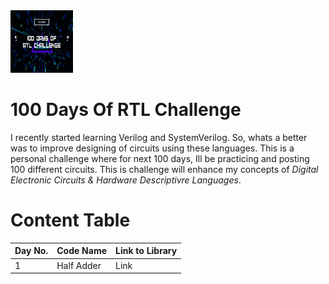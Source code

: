 <img src="100 Days of.jpg" alt="Banner" style="height: 100px; width:100px;"/>

# 100 Days Of RTL Challenge
I recently started learning Verilog and SystemVerilog. So, whats a better was to improve designing of circuits using these languages. This is a personal challenge where for next 100 days, Ill be practicing and posting 100 different circuits. This is challenge will enhance my concepts of _Digital Electronic Circuits & Hardware Descriptivre Languages_.

# Content Table
|Day No.|Code Name|Link to Library|
|----|-----|-------| 
|1|Half Adder|Link| 
